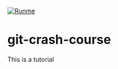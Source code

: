 [![Runme](https://runme.io/static/button.svg)](https://runme.io/run?app_id=ac21f585-2af0-42cc-a54a-2f10579d1d2d)

# git-crash-course
This is a tutorial
